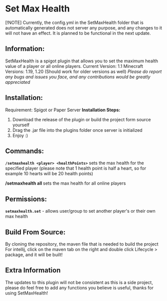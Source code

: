 # Set Max Health

[!NOTE]
Currently, the config.yml in the SetMaxHealth folder that is automatically generated does not server any purpose, and any changes to it will not have an effect. It is planned to be functional in the next update.

## Information:
SetMaxHealth is a spigot plugin that allows you to set the maximum health value of a player or all online players.
Current Version: 1.1
Minecraft Versions: 1.19, 1.20 (Should work for older versions as well)
*Please do report any bugs and issues you face, and any contributions would be greatly appreciated*

## Installation:
Requirement: Spigot or Paper Server
**Installation Steps:**
1. Download the release of the plugin or build the project form source yourself
2. Drag the .jar file into the plugins folder once server is initialized
3. Enjoy :)

## Commands:
**`/setmaxhealth <player> <healthPoints>`**
sets the max health for the specified player (please note that 1 health point is half a heart, so for example 10 hearts will be 20 health points)

**/setmaxhealth all <healthPoints>**
sets the max health for all online players

## Permissions:
**`setmaxhealth.set`** - allows user/group to set another player's or their own max health

## Build From Source:
By cloning the repository, the maven file that is needed to build the project
For intellij, click on the maven tab on the right and double click Lifecycle > package, and it will be built!

## Extra Information
The updates to this plugin will not be consistent as this is a side project, please do feel free to add any functions you believe is useful, thanks for using SetMaxHealth!
